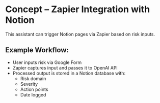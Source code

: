 
# Concept – Zapier Integration with Notion

This assistant can trigger Notion pages via Zapier based on risk inputs.

## Example Workflow:
- User inputs risk via Google Form
- Zapier captures input and passes it to OpenAI API
- Processed output is stored in a Notion database with:
  - Risk domain
  - Severity
  - Action points
  - Date logged
